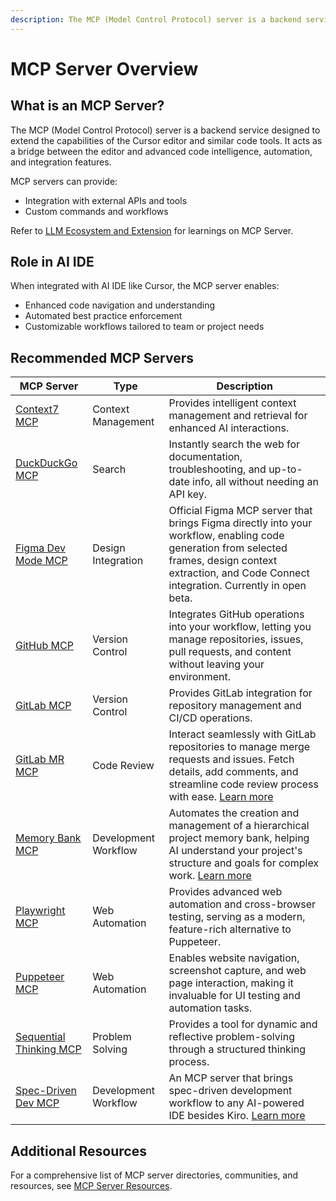 ```yaml
---
description: The MCP (Model Control Protocol) server is a backend service designed to extend the capabilities of the Cursor editor and similar code tools. It acts as a bridge between the editor and advanced code intelligence, automation, and integration features.
---
```


# MCP Server Overview

## What is an MCP Server?

The MCP (Model Control Protocol) server is a backend service designed to extend the capabilities of the Cursor editor and similar code tools. It acts as a bridge between the editor and advanced code intelligence, automation, and integration features.

MCP servers can provide:

- Integration with external APIs and tools
- Custom commands and workflows

Refer to [LLM Ecosystem and Extension](https://ai-skills-baseline.swex.zuluplane.io/Building-GenAI-Solutions/03-LLM-Ecosystem-and-Extension.html) for learnings on MCP Server.

## Role in AI IDE

When integrated with AI IDE like Cursor, the MCP server enables:

- Enhanced code navigation and understanding
- Automated best practice enforcement
- Customizable workflows tailored to team or project needs

## Recommended MCP Servers

| MCP Server | Type | Description |
|------------|------|-------------|
| [Context7 MCP](https://github.com/upstash/context7-mcp) | Context Management | Provides intelligent context management and retrieval for enhanced AI interactions. |
| [DuckDuckGo MCP](https://github.com/nickclyde/duckduckgo-mcp-server) | Search | Instantly search the web for documentation, troubleshooting, and up-to-date info, all without needing an API key. |
| [Figma Dev Mode MCP](https://help.figma.com/hc/en-us/articles/32132100833559-Guide-to-the-Dev-Mode-MCP-Server) | Design Integration | Official Figma MCP server that brings Figma directly into your workflow, enabling code generation from selected frames, design context extraction, and Code Connect integration. Currently in open beta. |
| [GitHub MCP](https://github.com/modelcontextprotocol/servers/tree/main/src/github) | Version Control | Integrates GitHub operations into your workflow, letting you manage repositories, issues, pull requests, and content without leaving your environment. |
| [GitLab MCP](https://github.com/smithery-ai/gitlab) | Version Control | Provides GitLab integration for repository management and CI/CD operations. |
| [GitLab MR MCP](https://github.com/kevinlin/gitlab-mr-mcp) | Code Review | Interact seamlessly with GitLab repositories to manage merge requests and issues. Fetch details, add comments, and streamline code review process with ease. [Learn more](gitlab-mr-mcp.md) |
| [Memory Bank MCP](https://github.com/ipospelov/mcp-memory-bank) | Development Workflow | Automates the creation and management of a hierarchical project memory bank, helping AI understand your project's structure and goals for complex work. [Learn more](memory-bank.md) |
| [Playwright MCP](https://github.com/microsoft/playwright-mcp) | Web Automation | Provides advanced web automation and cross-browser testing, serving as a modern, feature-rich alternative to Puppeteer. |
| [Puppeteer MCP](https://github.com/modelcontextprotocol/servers/tree/main/src/puppeteer) | Web Automation | Enables website navigation, screenshot capture, and web page interaction, making it invaluable for UI testing and automation tasks. |
| [Sequential Thinking MCP](https://github.com/modelcontextprotocol/servers/tree/main/src/sequentialthinking) | Problem Solving | Provides a tool for dynamic and reflective problem-solving through a structured thinking process. |
| [Spec-Driven Dev MCP](https://github.com/kevinlin/spec-driven-dev-mcp) | Development Workflow | An MCP server that brings spec-driven development workflow to any AI-powered IDE besides Kiro. [Learn more](spec-driven-dev-mcp.md) |

## Additional Resources

For a comprehensive list of MCP server directories, communities, and resources, see [MCP Server Resources](mcp-server-resources.md).

